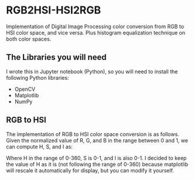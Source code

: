 # RGB2HSI-HSI2RGB
Implementation of Digital Image Processing color conversion from RGB to HSI color space, and vice versa. Plus histogram equalization technique on both color spaces.  
  
## The Libraries you will need
I wrote this in Jupyter notebook (Python), so you will need to install the following Python libraries:  
-  OpenCV
-  Matplotlib
-  NumPy
  
## RGB to HSI
The implementation of RGB to HSI color space conversion is as follows. Given the normalized value of R, G, and B in the range between 0 and 1, we can compute H, S, and I as:  
  
Where H in the range of 0-360, S is 0-1, and I is also 0-1. I decided to keep the value of H as it is (not following the range of 0-360) because matplotlib will rescale it automatically for display, but you can modify it yourself.  
